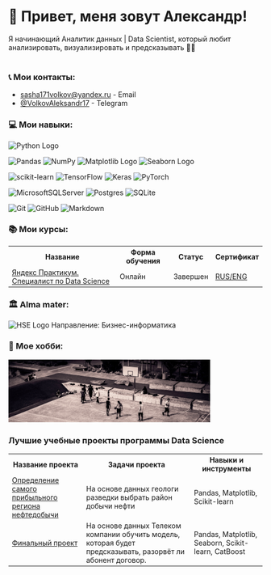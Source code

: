 # 👋 Привет, меня зовут Александр!

Я начинающий Аналитик данных | Data Scientist, который любит анализировать, визуализировать и предсказывать 🧙‍♂️
<br><br>

### 📞 Мои контакты:
- [sasha171volkov@yandex.ru](mailto:sasha171volkov@yandex.ru) - Email
- [@VolkovAleksandr17](https://t.me/VolkovAleksandr17) - Telegram

### 💻 Мои навыки:
<img src="https://www.python.org/static/community_logos/python-logo-master-v3-TM.png" alt="Python Logo" width="200"/>

![Pandas](https://img.shields.io/badge/pandas-%23150458.svg?style=for-the-badge&logo=pandas&logoColor=white)
![NumPy](https://img.shields.io/badge/numpy-%23013243.svg?style=for-the-badge&logo=numpy&logoColor=white)
<img src="https://camo.githubusercontent.com/55a55cebad6360bda8bca520c61e0e195dc7ee413bf9982f1ba86cab496f2388/68747470733a2f2f6d6174706c6f746c69622e6f72672f5f7374617469632f6c6f676f322e737667" alt="Matplotlib Logo" width="100"/>
<img src="https://raw.githubusercontent.com/mwaskom/seaborn/master/doc/_static/logo-wide-lightbg.svg" alt="Seaborn Logo" width="100"/>

![scikit-learn](https://img.shields.io/badge/scikit--learn-%23F7931E.svg?style=for-the-badge&logo=scikit-learn&logoColor=white)
![TensorFlow](https://img.shields.io/badge/TensorFlow-%23FF6F00.svg?style=for-the-badge&logo=TensorFlow&logoColor=white)
![Keras](https://img.shields.io/badge/Keras-%23D00000.svg?style=for-the-badge&logo=Keras&logoColor=white)
![PyTorch](https://img.shields.io/badge/PyTorch-%23EE4C2C.svg?style=for-the-badge&logo=PyTorch&logoColor=white)

![MicrosoftSQLServer](https://img.shields.io/badge/Microsoft%20SQL%20Server-CC2927?style=for-the-badge&logo=microsoft%20sql%20server&logoColor=white)
![Postgres](https://img.shields.io/badge/postgres-%23316192.svg?style=for-the-badge&logo=postgresql&logoColor=white)
![SQLite](https://img.shields.io/badge/sqlite-%2307405e.svg?style=for-the-badge&logo=sqlite&logoColor=white)

![Git](https://img.shields.io/badge/git-%23F05033.svg?style=for-the-badge&logo=git&logoColor=white)
![GitHub](https://img.shields.io/badge/github-%23121011.svg?style=for-the-badge&logo=github&logoColor=white)
![Markdown](https://img.shields.io/badge/markdown-%23000000.svg?style=for-the-badge&logo=markdown&logoColor=white)

### 📚 Мои курсы:
<table>
<tr>
  <th>Название</th>
  <th>Форма обучения</th>
  <th>Статус</th>
  <th>Сертификат</th>
</tr> 
<tr>
  <td><a href = "https://github.com/aavolkov17/YandexPracticum">Яндекс Практикум. Специалист по Data Science</a></td>
  <td>Онлайн</td>
  <td>Завершен</td>
  <td><a href = "https://github.com/aavolkov17/aavolkov17/blob/main/DS_сертификат.pdf">RUS/</a><a href = "https://github.com/aavolkov17/aavolkov17/blob/main/DS_certificate.pdf">ENG</a></td>
</tr>
</table>

### 🏛 Alma mater:

<img src="https://camo.githubusercontent.com/96f76967204792d6f957d3f5429078faee582c4b027c70bdcdd2575df974027c/68747470733a2f2f7777772e696e7465726e6174696f6e616c2d736f756e642d6177617264732e636f6d2f77702d636f6e74656e742f75706c6f6164732f323031332f30362f686f73745f62616e6e65725f323031332d30322e6a7067" alt="HSE Logo" width="400"/> 
Направление: Бизнес-информатика

### 🏀 Мое хобби:

<img src="https://github.com/aavolkov17/aavolkov17/blob/main/basket%202.jpeg" alt="basketball" width="400"/> 

### Лучшие учебные проекты программы Data Science
<table>
<tr>
  <th>Название проекта</th>
  <th>Задачи проекта</th>
  <th>Навыки и инструменты</th>
</tr> 
<tr>
  <td><a href="https://github.com/aavolkov17/YandexPracticum/tree/main/8.%20Выбор%20локации%20для%20нефтедобычи">Определение 
самого прибыльного региона нефтедобычи</a></td>
  <td>На основе данных геологи разведки выбрать район добычи нефти</td>
  <td>Pandas, Matplotlib, Scikit-learn</td>
</tr>
<tr>
  <td><a href="https://github.com/aavolkov17/YandexPracticum/tree/main/p15.%20Финальный%20проетк">Финальный проект</a></td>
  <td>На основе данных Телеком компании обучить модель, которая будет предсказывать, разорвёт ли абонент договор.</td>
  <td>Pandas, Matplotlib, Seaborn, Scikit-learn, CatBoost</td>
</tr>

